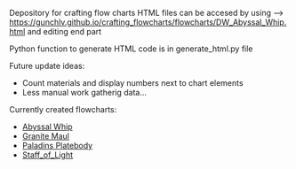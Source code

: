 Depository for crafting flow charts
HTML files can be accesed by using --> https://gunchlv.github.io/crafting_flowcharts/flowcharts/DW_Abyssal_Whip.html and editing end part

Python function to generate HTML code is in generate_html.py file

Future update ideas:
* Count materials and display numbers next to chart elements
* Less manual work gatherig data...


Currently created flowcharts:
* <a href="https://gunchlv.github.io/crafting_flowcharts/flowcharts/DW_Abyssal_Whip.html">Abyssal Whip</a>
* <a href="https://gunchlv.github.io/crafting_flowcharts/flowcharts/DW_Granite_Maul.html">Granite Maul</a>
* <a href="https://gunchlv.github.io/crafting_flowcharts/flowcharts/DW_Paladins_Platebody.html">Paladins Platebody</a>
* <a href="https://gunchlv.github.io/crafting_flowcharts/flowcharts/DW_Staff_of_Light.html">Staff_of_Light</a>
